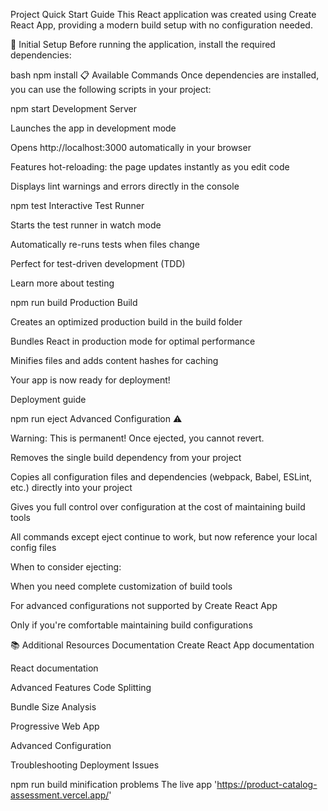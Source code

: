 Project Quick Start Guide
This React application was created using Create React App, providing a modern build setup with no configuration needed.

🚀 Initial Setup
Before running the application, install the required dependencies:

bash
npm install
📋 Available Commands
Once dependencies are installed, you can use the following scripts in your project:

npm start
Development Server

Launches the app in development mode

Opens http://localhost:3000 automatically in your browser

Features hot-reloading: the page updates instantly as you edit code

Displays lint warnings and errors directly in the console

npm test
Interactive Test Runner

Starts the test runner in watch mode

Automatically re-runs tests when files change

Perfect for test-driven development (TDD)

Learn more about testing

npm run build
Production Build

Creates an optimized production build in the build folder

Bundles React in production mode for optimal performance

Minifies files and adds content hashes for caching

Your app is now ready for deployment!

Deployment guide

npm run eject
Advanced Configuration ⚠️

Warning: This is permanent! Once ejected, you cannot revert.

Removes the single build dependency from your project

Copies all configuration files and dependencies (webpack, Babel, ESLint, etc.) directly into your project

Gives you full control over configuration at the cost of maintaining build tools

All commands except eject continue to work, but now reference your local config files

When to consider ejecting:

When you need complete customization of build tools

For advanced configurations not supported by Create React App

Only if you're comfortable maintaining build configurations

📚 Additional Resources
Documentation
Create React App documentation

React documentation

Advanced Features
Code Splitting

Bundle Size Analysis

Progressive Web App

Advanced Configuration

Troubleshooting
Deployment Issues

npm run build minification problems
The live app 'https://product-catalog-assessment.vercel.app/'
